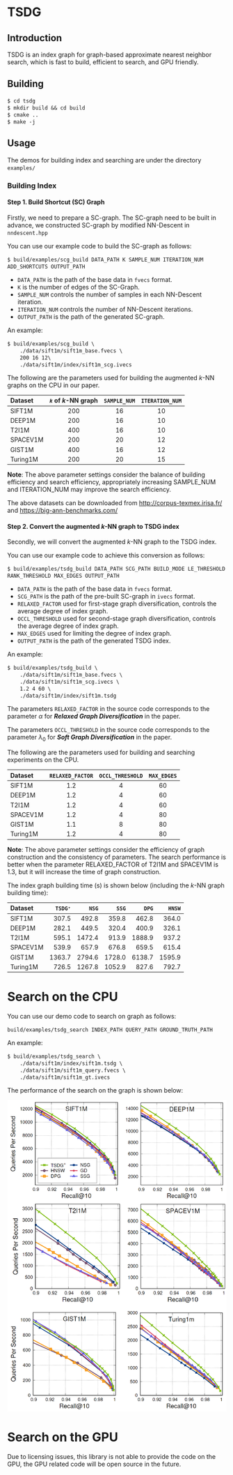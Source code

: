 # TSDG

## Introduction

TSDG is an index graph for graph-based approximate nearest neighbor search, which is fast to build, efficient to search, and GPU friendly.

## Building

```shell
$ cd tsdg
$ mkdir build && cd build
$ cmake ..
$ make -j
```

## Usage

The demos for building index and searching are under the directory `examples/`

### Building Index

#### **Step 1**. Build Shortcut (SC) Graph

Firstly, we need to prepare a SC-graph. 
The SC-graph need to be built in advance, we constructed SC-graph by modified NN-Descent in `nndescent.hpp`

You can use our example code to build the SC-graph as follows:

```shell
$ build/examples/scg_build DATA_PATH K SAMPLE_NUM ITERATION_NUM ADD_SHORTCUTS OUTPUT_PATH
```

+ `DATA_PATH` is the path of the base data in `fvecs` format.
+ `K` is the number of edges of the SC-Graph.
+ `SAMPLE_NUM` controls the number of samples in each NN-Descent iteration.
+ `ITERATION_NUM` controls the number of NN-Descent iterations.
+ `OUTPUT_PATH` is the path of the generated SC-graph.

An example:
```shell
$ build/examples/scg_build \
    ./data/sift1m/sift1m_base.fvecs \
    200 16 12\
    ./data/sift1m/index/sift1m_scg.ivecs
```

The following are the parameters used for building the augmented *k*-NN graphs on the CPU in our paper.

| Dataset | *`k`* of *k*-NN graph | `SAMPLE_NUM` | `ITERATION_NUM` |
| :----  | :----: | :----: | :----: |
| SIFT1M | 200 |  16  | 10 |
| DEEP1M | 200 |  16  | 10 |
| T2I1M  | 400 |  16  | 10 |
| SPACEV1M | 200 | 20 | 12 |
| GIST1M   | 400 | 16 | 12 |
| Turing1M | 200 | 20 | 15 |

**Note**: The above parameter settings consider the balance of building efficiency and search efficiency, appropriately increasing SAMPLE_NUM and ITERATION_NUM may improve the search efficiency.

The above datasets can be downloaded from http://corpus-texmex.irisa.fr/ and https://big-ann-benchmarks.com/

#### **Step 2**. Convert the augmented *k*-NN graph to TSDG index

Secondly, we will convert the augmented *k*-NN graph to the TSDG index.

You can use our example code to achieve this conversion as follows:
```shell
$ build/examples/tsdg_build DATA_PATH SCG_PATH BUILD_MODE LE_THRESHOLD RANK_THRESHOLD MAX_EDGES OUTPUT_PATH
```

+ `DATA_PATH` is the path of the base data in `fvecs` format.
+ `SCG_PATH` is the path of the pre-built SC-graph in `ivecs` format.
+ `RELAXED_FACTOR` used for first-stage graph diversification, controls the average degree of index graph.
+ `OCCL_THRESHOLD` used for second-stage graph diversification, controls the average degree of index graph.
+ `MAX_EDGES` used for limiting the degree of index graph.
+ `OUTPUT_PATH` is the path of the generated TSDG index.

An example:
```shell
$ build/examples/tsdg_build \
    ./data/sift1m/sift1m_base.fvecs \
    ./data/sift1m/sift1m_scg.ivecs \
    1.2 4 60 \
    ./data/sift1m/index/sift1m.tsdg
```

The parameters `RELAXED_FACTOR` in the source code corresponds to the parameter $\alpha$ for ***Relaxed Graph Diversification*** in the paper.

The parameters `OCCL_THRESHOLD` in the source code corresponds to the parameter $\lambda_0$ for ***Soft Graph Diversification*** in the paper.

The following are the parameters used for building and searching experiments on the CPU.

| Dataset | `RELAXED_FACTOR` | `OCCL_THRESHOLD` | `MAX_EDGES` |
| :----  | :----: | :----: | :----: |
| SIFT1M |  1.2  | 4 | 60 |
| DEEP1M |  1.2  | 4 | 60 |
| T2I1M  |  1.2  | 4 | 60 |
| SPACEV1M | 1.2 | 4 | 80 |
| GIST1M   | 1.1 | 8 | 80 |
| Turing1M | 1.2 | 4 | 80 |

**Note**: The above parameter settings consider the efficiency of graph construction and the consistency of parameters. The search performance is better when the parameter RELAXED_FACTOR of T2I1M and SPACEV1M is 1.3, but it will increase the time of graph construction.

The index graph building time (s) is shown below (including the *k*-NN graph building time):

| Dataset | `TSDG⁺` | `NSG` | `SSG` | `DPG` | `HNSW` |
| :----  | ----: | ----: | ----: | ----: |  ----: |
| SIFT1M |   307.5  | 492.8  | 359.8  | 462.8  | 364.0
| DEEP1M |   282.1  | 449.5  | 320.4  | 400.9  | 326.1
| T2I1M  |   595.1  | 1472.4 | 913.9  | 1888.9 | 937.2
| SPACEV1M | 539.9  | 657.9  | 676.8  | 659.5  | 615.4
| GIST1M   | 1363.7 | 2794.6 | 1728.0 | 6138.7 | 1595.9
| Turing1M | 726.5  | 1267.8 | 1052.9 | 827.6  | 792.7


# Search on the CPU

You can use our demo code to search on graph as follows:

```shell
build/examples/tsdg_search INDEX_PATH QUERY_PATH GROUND_TRUTH_PATH
```

An example:
```shell
$ build/examples/tsdg_search \
    ./data/sift1m/index/sift1m.tsdg \
    ./data/sift1m/sift1m_query.fvecs \
    ./data/sift1m/sift1m_gt.ivecs
```
The performance of the search on the graph is shown below:

![Search result](examples/result.png)

# Search on the GPU

Due to licensing issues, this library is not able to provide the code on the GPU, the GPU related code will be open source in the future.